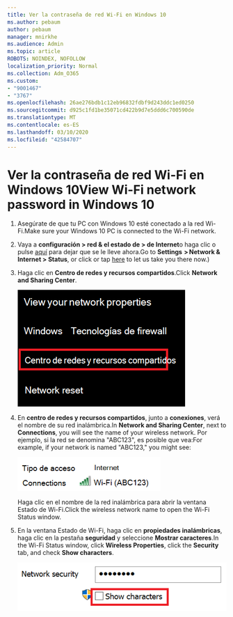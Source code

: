 ```yaml
---
title: Ver la contraseña de red Wi-Fi en Windows 10
ms.author: pebaum
author: pebaum
manager: mnirkhe
ms.audience: Admin
ms.topic: article
ROBOTS: NOINDEX, NOFOLLOW
localization_priority: Normal
ms.collection: Adm_O365
ms.custom:
- "9001467"
- "3767"
ms.openlocfilehash: 26ae276bdb1c12eb96832fdbf9d243ddc1ed0250
ms.sourcegitcommit: d925c1fd1be35071cd422b9d7e5ddd6c700590de
ms.translationtype: MT
ms.contentlocale: es-ES
ms.lasthandoff: 03/10/2020
ms.locfileid: "42584707"
---
```

# <a name="view-wi-fi-network-password-in-windows-10"></a><span data-ttu-id="ebabb-102">Ver la contraseña de red Wi-Fi en Windows 10</span><span class="sxs-lookup"><span data-stu-id="ebabb-102">View Wi-Fi network password in Windows 10</span></span>

1. <span data-ttu-id="ebabb-103">Asegúrate de que tu PC con Windows 10 esté conectado a la red Wi-Fi.</span><span class="sxs-lookup"><span data-stu-id="ebabb-103">Make sure your Windows 10 PC is connected to the Wi-Fi network.</span></span>

2. <span data-ttu-id="ebabb-104">Vaya a **configuración > red & el estado de > de Internet**o haga clic o pulse [aquí](ms-settings:network?activationSource=GetHelp) para dejar que se le lleve ahora.</span><span class="sxs-lookup"><span data-stu-id="ebabb-104">Go to **Settings  > Network & Internet  > Status**, or click or tap [here](ms-settings:network?activationSource=GetHelp) to let us take you there now.)</span></span>

3. <span data-ttu-id="ebabb-105">Haga clic en **Centro de redes y recursos compartidos**.</span><span class="sxs-lookup"><span data-stu-id="ebabb-105">Click **Network and Sharing Center**.</span></span>

    ![Centro de redes y recursos compartidos.](media/network-sharing-center.png)

4. <span data-ttu-id="ebabb-107">En **centro de redes y recursos compartidos**, junto a **conexiones**, verá el nombre de su red inalámbrica.</span><span class="sxs-lookup"><span data-stu-id="ebabb-107">In **Network and Sharing Center**, next to **Connections**, you will see the name of your wireless network.</span></span> <span data-ttu-id="ebabb-108">Por ejemplo, si la red se denomina "ABC123", es posible que vea:</span><span class="sxs-lookup"><span data-stu-id="ebabb-108">For example, if your network is named "ABC123," you might see:</span></span>

    ![Conexiones de red.](media/network-connections.png)

    <span data-ttu-id="ebabb-110">Haga clic en el nombre de la red inalámbrica para abrir la ventana Estado de Wi-Fi.</span><span class="sxs-lookup"><span data-stu-id="ebabb-110">Click the wireless network name to open the Wi-Fi Status window.</span></span> 

5. <span data-ttu-id="ebabb-111">En la ventana Estado de Wi-Fi, haga clic en **propiedades inalámbricas**, haga clic en la pestaña **seguridad** y seleccione **Mostrar caracteres**.</span><span class="sxs-lookup"><span data-stu-id="ebabb-111">In the Wi-Fi Status window, click **Wireless Properties**, click the **Security** tab, and check **Show characters**.</span></span>

    ![Mostrar caracteres de contraseña Wi-Fi.](media/show-password-characters.png)

